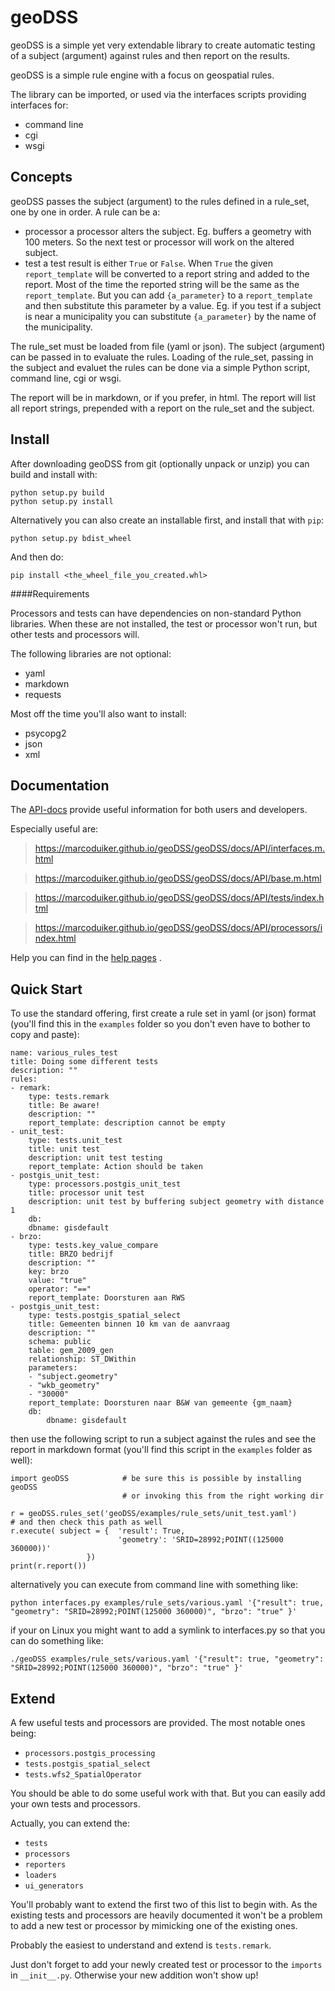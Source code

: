 geoDSS
======

geoDSS is a simple yet very extendable library to create automatic testing of a subject (argument) against rules and then report on the results.

geoDSS is a simple rule engine with a focus on geospatial rules.

The library can be imported, or used via the interfaces scripts providing interfaces for:

- command line
- cgi
- wsgi


Concepts
--------

geoDSS passes the subject (argument) to the rules defined in a rule_set, one by one in order. A rule can be a:

- processor
  a processor alters the subject. Eg. buffers a geometry with 100 meters. So the next test or processor will work on the altered subject.
- test
  a test result is either `True` or `False`. When `True` the given `report_template` will be converted to a report string and added to the report. 
  Most   of the time the reported string will be the same as the `report_template`. But you can add `{a_parameter}` to a `report_template` and then substitute this parameter by a value. Eg. if you test if a subject is near a municipality you can substitute `{a_parameter}` by the name of the municipality.

The rule_set must be loaded from file (yaml or json). The subject (argument) can be passed in to evaluate the rules. Loading of the rule_set, passing in the subject and evaluet the rules can be done via a simple Python script, command line, cgi or wsgi.
  
The report will be in markdown, or if you prefer, in html. The report will list all report strings, prepended with a report on the rule_set and the subject.


Install
-------

After downloading geoDSS from git (optionally unpack or unzip) you can build and install with:

	python setup.py build
	python setup.py install
	
Alternatively you can also create an installable first, and install that with `pip`:

	python setup.py bdist_wheel
	
And then do:

	pip install <the_wheel_file_you_created.whl>
	
####Requirements

Processors and tests can have dependencies on non-standard Python libraries. When these are not installed, the test or processor won't run, but other tests and processors will.

The following libraries are not optional:

- yaml
- markdown
- requests

Most off the time you'll also want to install:

- psycopg2
- json
- xml

	
Documentation
-------------

The [API-docs](https://marcoduiker.github.io/geoDSS/geoDSS/docs/API/index.html) provide useful information for both users and developers.

Especially useful are:
>https://marcoduiker.github.io/geoDSS/geoDSS/docs/API/interfaces.m.html

>https://marcoduiker.github.io/geoDSS/geoDSS/docs/API/base.m.html

>https://marcoduiker.github.io/geoDSS/geoDSS/docs/API/tests/index.html

>https://marcoduiker.github.io/geoDSS/geoDSS/docs/API/processors/index.html

Help you can find in the [help pages](https://marcoduiker.github.io/geoDSS/geoDSS/docs/help/_build/html/index.html) .
	

Quick Start
-----------

To use the standard offering, first create a rule set in yaml (or json) format (you'll find this in the `examples` folder so you don't even have to bother to copy and paste):

	name: various_rules_test
	title: Doing some different tests
	description: ""
	rules:
	- remark:
	    type: tests.remark
	    title: Be aware!
	    description: ""
	    report_template: description cannot be empty
	- unit_test:
	    type: tests.unit_test
	    title: unit test
	    description: unit test testing
	    report_template: Action should be taken
	- postgis_unit_test:
	    type: processors.postgis_unit_test
	    title: processor unit test
	    description: unit test by buffering subject geometry with distance 1
	    db:
		dbname: gisdefault
	- brzo:
	    type: tests.key_value_compare
	    title: BRZO bedrijf
	    description: ""
	    key: brzo
	    value: "true"
	    operator: "=="
	    report_template: Doorsturen aan RWS
	- postgis_unit_test:
	    type: tests.postgis_spatial_select
	    title: Gemeenten binnen 10 km van de aanvraag
	    description: ""
	    schema: public
	    table: gem_2009_gen
	    relationship: ST_DWithin
	    parameters: 
	    - "subject.geometry"
	    - "wkb_geometry"
	    - "30000"
	    report_template: Doorsturen naar B&W van gemeente {gm_naam}
	    db:
			dbname: gisdefault
			
then use the following script to run a subject against the rules and see the report in markdown format (you'll find this script in the `examples` folder as well):

	import geoDSS            # be sure this is possible by installing geoDSS 
		                     # or invoking this from the right working dir

	r = geoDSS.rules_set('geoDSS/examples/rule_sets/unit_test.yaml')        # and then check this path as well
	r.execute( subject = {  'result': True,
		                    'geometry': 'SRID=28992;POINT((125000 360000))'
		             })
	print(r.report())
	
alternatively you can execute from command line with something like:

	python interfaces.py examples/rule_sets/various.yaml '{"result": true, "geometry": "SRID=28992;POINT(125000 360000)", "brzo": "true" }'
	
if your on Linux you might want to add a symlink to interfaces.py so that you can do something like:

	./geoDSS examples/rule_sets/various.yaml '{"result": true, "geometry": "SRID=28992;POINT(125000 360000)", "brzo": "true" }'
	
	

	
Extend
------

A few useful tests and processors are provided. The most notable ones being:

- `processors.postgis_processing`
- `tests.postgis_spatial_select`
- `tests.wfs2_SpatialOperator`

You should be able to do some useful work with that. But you can easily add your own tests and processors.


Actually, you can extend the:
 
- `tests`
- `processors`
- `reporters` 
- `loaders`
- `ui_generators`

You'll probably want to extend the first two of this list to begin with. As the existing tests and processors are heavily documented it won't be a problem to add a new test or processor by mimicking one of the existing ones.

Probably the easiest to understand and extend is `tests.remark`.

Just don't forget to add your newly created test or processor to the `imports` in `__init__.py`. Otherwise your new addition won't show up!

